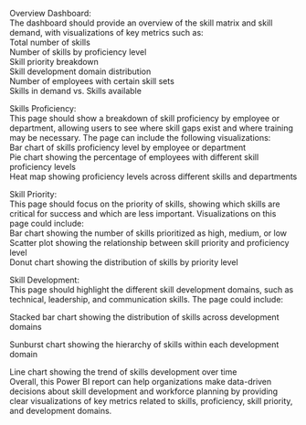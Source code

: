 Overview Dashboard:  
The dashboard should provide an overview of the skill matrix and skill demand, with visualizations of key metrics such as:  
Total number of skills  
Number of skills by proficiency level  
Skill priority breakdown  
Skill development domain distribution  
Number of employees with certain skill sets  
Skills in demand vs. Skills available  
  
  
Skills Proficiency:  
This page should show a breakdown of skill proficiency by employee or department, allowing users to see where skill gaps exist and where training may be necessary. The page can include the following visualizations:  
Bar chart of skills proficiency level by employee or department  
Pie chart showing the percentage of employees with different skill proficiency levels  
Heat map showing proficiency levels across different skills and departments  
  
  
Skill Priority:  
This page should focus on the priority of skills, showing which skills are critical for success and which are less important. Visualizations on this page could include:  
Bar chart showing the number of skills prioritized as high, medium, or low  
Scatter plot showing the relationship between skill priority and proficiency level  
Donut chart showing the distribution of skills by priority level  
  
  
Skill Development:  
This page should highlight the different skill development domains, such as technical, leadership, and communication skills. The page could include:  

Stacked bar chart showing the distribution of skills across development domains  

Sunburst chart showing the hierarchy of skills within each development domain  

Line chart showing the trend of skills development over time  
Overall, this Power BI report can help organizations make data-driven decisions about skill development and workforce planning by providing clear visualizations of key metrics related to skills, proficiency, skill priority, and development domains.